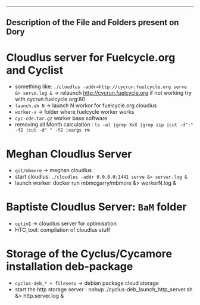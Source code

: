 ---------------------------------------------------
Description of the File and Folders present on Dory
---------------------------------------------------


Cloudlus server for Fuelcycle.org and Cyclist
============================================

- something like: `./cloudlus -addr=http://cycrun.fuelcycle.org serve &> serve.log &` -> relaunch http://cycrun.fuelcycle.org if not working try with cycrun.fuelcycle.org:80 
- `launch.sh N` -> launch N workor for fuelcycle.org cloudlus
- `worker-x` -> folder where fuelcycle worker works
- `cyc-cde.tar.gz` worker base software
- removing all Month calculation : `ls -al |grep XxX |grep zip |cut -d":" -f2 |cut -d" " -f2 |xargs rm`

Meghan Cloudlus Server
======================

- `git/mbmore` -> meghan cloudlus
- start cloudlus: `./cloudlus -addr 0.0.0.0:1441 serve &> server.log &`
- launch worker: docker run mbmcgarry/mbmore &> workerN.log &


Baptiste Cloudlus Server: `BaM` folder
======================================

- `optim1` -> cloudlus server for optimisation
- HTC_tool: compilation of cloudlus stuff



Storage of the Cyclus/Cycamore installation deb-package
=======================================================

- `cyclus-deb_* + fileserv` -> debian package cloud storage
- start the http storage server : nohup ./cyclus-deb_launch_http_server.sh &> http.server.log &


